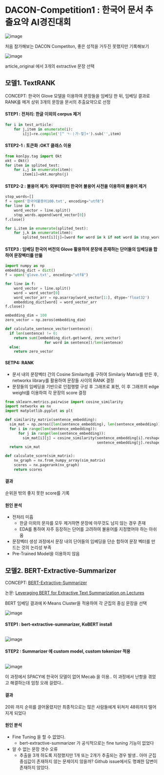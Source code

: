 # DACON-Competition1 : 한국어 문서 추출요약 AI경진대회 

![image](https://user-images.githubusercontent.com/75110162/103287720-9b523200-4a26-11eb-8cf4-b9416009727e.png)

처음 참가해보는 DACON Competiton, 좋은 성적을 거두진 못했지만 기록해보기

![image](https://user-images.githubusercontent.com/75110162/103288247-cf7a2280-4a27-11eb-823a-511ea18cb1bd.png)

article_original 에서 3개의 extractive 문장 선택 

## 모델1. TextRANK
CONCEPT: 한국어 Glove 모델을 이용하여 문장들을 임베딩 한 뒤, 임베딩 결과로 RANK를 메겨 상위 3개의 문장을 문서의 추출요약으로 선정 

#### STEP1 : 전처리: 한글 이외의 corpus 제거 
```python
for i in test_article:
    for j,item in enumerate(i):
        i[j]=re.compile('[^ ㄱ-ㅣ가-힣]+').sub('',item)
```

#### STEP2-1 : 토큰화 :OKT 클래스 이용
```python
from konlpy.tag import Okt
okt = Okt()
for item in splited_test:
    for i,j in enumerate(item):
        item[i]=okt.morphs(j)
```

#### STEP2-2 : 불용어 제거: 외부데이터 한국어 불용어 사전을 이용하여 불용어 제거
```python
stop_words=[]
f = open('한국어불용어100.txt', encoding="utf8")
for line in f:
    word_vector = line.split()
    stop_words.append(word_vector[0])    
f.close()

for i,item in enumerate(splited_test):
    for j,k in enumerate(item):
        splited_test[i][j]=[word for word in k if not word in stop_words]        
```
#### STEP3 : 임베딩 한국어 버전의 Glove 활용하여 문장에 존재하는 단어들의 임베딩을 합하여 문장벡터를 만듦
```python
import numpy as np
embedding_dict = dict()
f = open('glove.txt', encoding="utf8")

for line in f:
    word_vector = line.split()
    word = word_vector[0]
    word_vector_arr = np.asarray(word_vector[1:], dtype='float32') 
    embedding_dict[word] = word_vector_arr
f.close()

embedding_dim = 100
zero_vector = np.zeros(embedding_dim)

def calculate_sentence_vector(sentence):
  if len(sentence) != 0:
    return sum([embedding_dict.get(word, zero_vector) 
                  for word in sentence])/len(sentence)
  else:
    return zero_vector
```

#### SETP4: RANK
- 문서 내의 문장벡터 간의 Cosine Similarity를 구하여 Similariy Matrix를 만든 후, networkx library를 활용하여 문장들 사이의 RANK 결정 
- 문장들의 임베딩을 기반으로 인접행렬 구성 후 그래프로 표현, 이 후 그래프의 edge weight를 이용하여 각 문장의 score 결정
```python
from sklearn.metrics.pairwise import cosine_similarity
import networkx as nx
import matplotlib.pyplot as plt

def similarity_matrix(sentence_embedding):
  sim_mat = np.zeros([len(sentence_embedding), len(sentence_embedding)])
  for i in range(len(sentence_embedding)):
      for j in range(len(sentence_embedding)):
        sim_mat[i][j] = cosine_similarity(sentence_embedding[i].reshape(1, 100),
                                          sentence_embedding[j].reshape(1, 100))[0,0]
  return sim_mat

def calculate_score(sim_matrix):
    nx_graph = nx.from_numpy_array(sim_matrix)
    scores = nx.pagerank(nx_graph)
    return scores
```

#### 결과 
순위권 밖의 좋지 못한 score를 기록

#### 원인 분석
- 전처리 미흡
  - 한글 이외의 문자를 모두 제거하면 문장에 아무것도 남지 않는 경우 존재
  - EDA를 통하여 자주 등장하는 단어를 고려하여 불용어를 지정했어야 하는 아쉬움
- 문장벡터 생성 과정에서 문장 내의 단어들의 임베딩을 단순 합하여 문장 벡터를 만드는 것의 논리성 부족 
- Pre-Trained Model을 이용하지 않음

## 모델2. BERT-Extractive-Summarizer
CONCEPT: [BERT-Extractive-Summarizer](https://github.com/dmmiller612/bert-extractive-summarizer)

논문: [Leveraging BERT for Extractive Text Summarization on Lectures](https://arxiv.org/abs/1906.04165)

BERT 임베딩 결과에 K-Means Cluster을 적용하여 각 군집의 중심 문장을 선택 

![image](https://user-images.githubusercontent.com/75110162/103290600-5087e880-4a2d-11eb-8def-d4fd8e11b713.png)

#### STEP1 : bert-extractive-summarizer, KoBERT install
```python
```
![image](https://user-images.githubusercontent.com/75110162/103291284-b88afe80-4a2e-11eb-98cc-8a8389030720.png)

#### STEP2 : Summarizer 에 custom model, custom tokenizer 적용
```python
```
![image](https://user-images.githubusercontent.com/75110162/103291407-fd169a00-4a2e-11eb-8812-db963ef34684.png)

이 과정에서 SPACY에 한국어 모델이 없어 Mecab 을 이용.. 이 과정에서 난항을 겪었고 해결하는데 엄청 오래 걸렸다.. 

#### 결과 
20위 까지 순위를 끌어올렸지만 최종적으로는 많은 사람들에게 뒤쳐저 48위까지 떨어지게 되었다

#### 원인 분석
- Fine Tuning 을 할 수 없었다.
  -  bert-extractive-summarizer 가 공식적으로는 fine tuning 기능이 없었다
- 알 수 없는 문장 갯수 오류
  - 추출을 3개 하도록 지정했지만 1개 또는 2개가 추출되는 경우 발생.. 아마 군집 중심값이 존재하지 않는 문제이지 않을까? Github issue에서도 명쾌한 답변이 존재하지 않았다.
  
